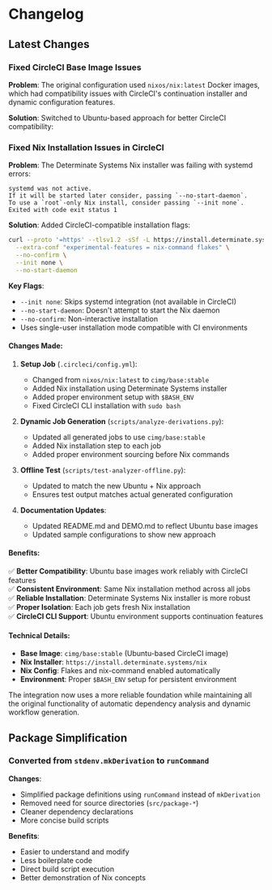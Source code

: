 # Changelog

## Latest Changes

### Fixed CircleCI Base Image Issues

**Problem**: The original configuration used `nixos/nix:latest` Docker images, which had compatibility issues with CircleCI's continuation installer and dynamic configuration features.

**Solution**: Switched to Ubuntu-based approach for better CircleCI compatibility:

### Fixed Nix Installation Issues in CircleCI

**Problem**: The Determinate Systems Nix installer was failing with systemd errors:
```
systemd was not active.
If it will be started later consider, passing `--no-start-daemon`.
To use a `root`-only Nix install, consider passing `--init none`.
Exited with code exit status 1
```

**Solution**: Added CircleCI-compatible installation flags:

```bash
curl --proto '=https' --tlsv1.2 -sSf -L https://install.determinate.systems/nix | sh -s -- install linux \
  --extra-conf "experimental-features = nix-command flakes" \
  --no-confirm \
  --init none \
  --no-start-daemon
```

**Key Flags**:
- `--init none`: Skips systemd integration (not available in CircleCI)
- `--no-start-daemon`: Doesn't attempt to start the Nix daemon 
- `--no-confirm`: Non-interactive installation
- Uses single-user installation mode compatible with CI environments

#### Changes Made:

1. **Setup Job** (`.circleci/config.yml`):
   - Changed from `nixos/nix:latest` to `cimg/base:stable` 
   - Added Nix installation using Determinate Systems installer
   - Added proper environment setup with `$BASH_ENV`
   - Fixed CircleCI CLI installation with `sudo bash`

2. **Dynamic Job Generation** (`scripts/analyze-derivations.py`):
   - Updated all generated jobs to use `cimg/base:stable`
   - Added Nix installation step to each job
   - Added proper environment sourcing before Nix commands

3. **Offline Test** (`scripts/test-analyzer-offline.py`):
   - Updated to match the new Ubuntu + Nix approach
   - Ensures test output matches actual generated configuration

4. **Documentation Updates**:
   - Updated README.md and DEMO.md to reflect Ubuntu base images
   - Updated sample configurations to show new approach

#### Benefits:

✅ **Better Compatibility**: Ubuntu base images work reliably with CircleCI features  
✅ **Consistent Environment**: Same Nix installation method across all jobs  
✅ **Reliable Installation**: Determinate Systems Nix installer is more robust  
✅ **Proper Isolation**: Each job gets fresh Nix installation  
✅ **CircleCI CLI Support**: Ubuntu environment supports continuation features  

#### Technical Details:

- **Base Image**: `cimg/base:stable` (Ubuntu-based CircleCI image)
- **Nix Installer**: `https://install.determinate.systems/nix` 
- **Nix Config**: Flakes and nix-command enabled automatically
- **Environment**: Proper `$BASH_ENV` setup for persistent environment

The integration now uses a more reliable foundation while maintaining all the original functionality of automatic dependency analysis and dynamic workflow generation.

## Package Simplification

### Converted from `stdenv.mkDerivation` to `runCommand`

**Changes**:
- Simplified package definitions using `runCommand` instead of `mkDerivation`
- Removed need for source directories (`src/package-*`)
- Cleaner dependency declarations
- More concise build scripts

**Benefits**:
- Easier to understand and modify
- Less boilerplate code
- Direct build script execution
- Better demonstration of Nix concepts